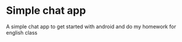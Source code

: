 Simple chat app
===============

A simple chat app to get started with android and do my homework for english class
